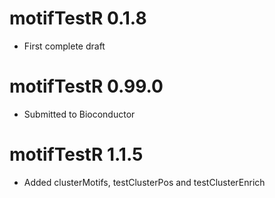 # motifTestR 0.1.8

* First complete draft

# motifTestR 0.99.0

* Submitted to Bioconductor

# motifTestR 1.1.5

* Added clusterMotifs, testClusterPos and testClusterEnrich
